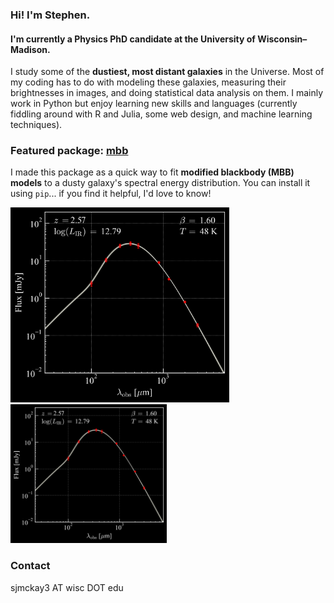 ### Hi! I'm Stephen. 

#### I'm currently a Physics PhD candidate at the University of Wisconsin–Madison.

I study some of the **dustiest, most distant galaxies** in the Universe. Most of my coding has to do with modeling these galaxies, measuring their brightnesses in images, and doing statistical data analysis on them. I mainly work in Python but enjoy learning new skills and languages (currently fiddling around with R and Julia, some web design, and machine learning techniques).

### Featured package: [mbb](https://github.com/sjmckay/mbb)

I made this package as a quick way to fit **modified blackbody (MBB) models** to a dusty galaxy's spectral energy distribution. You can install it using `pip`... if you find it helpful, I'd love to know!

<img src="mbb_example.png" width="350" title=""/>
<img src="mbb_example.png" width="250" title=""/>


### Contact
sjmckay3 AT wisc DOT edu
